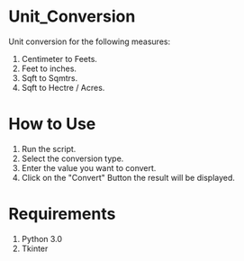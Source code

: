 # Unit_Conversion
Unit conversion for the following measures:
1. Centimeter to Feets.
2. Feet to inches.
3. Sqft to Sqmtrs.
4. Sqft to Hectre / Acres.

# How to Use
1. Run the script.
2. Select the conversion type.
3. Enter the value you want to convert.
4. Click on the "Convert" Button the result will be displayed.
   
# Requirements
1. Python 3.0
2. Tkinter
